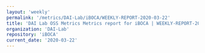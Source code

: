 ```yaml
---
layout: 'weekly'
permalink: '/metrics/DAI-Lab/iBOCA/WEEKLY-REPORT-2020-03-22'
title: 'DAI Lab OSS Metrics Metrics report for iBOCA | WEEKLY-REPORT-2020-03-22'
organization: 'DAI-Lab'
repository: 'iBOCA'
current_date: '2020-03-22'
---
```

